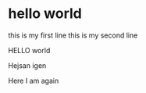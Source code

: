 # hello world
this is my first line
this is my second line

HELLO world

Hejsan igen

Here I am again
